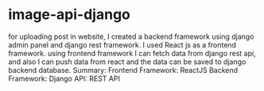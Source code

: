 # image-api-django
for uploading post in website, I created a backend framework using django admin panel and django rest framework. I used React js as a frontend framework. using frontend framework I can fetch data from django rest api, and also I can push data from react and the data can be saved to django backend database.
Summary:
Frontend Framework: ReactJS
Backend Framework: Django
API: REST API

